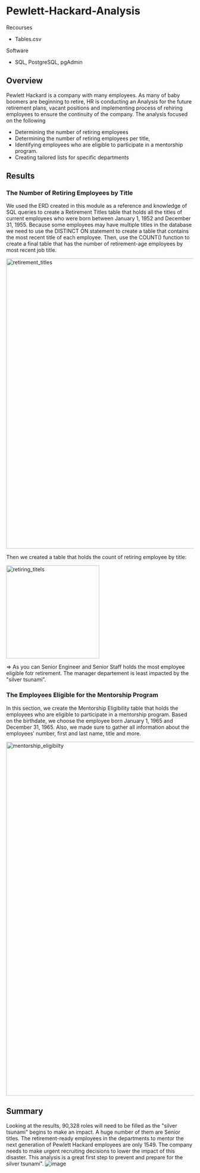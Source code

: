 # Pewlett-Hackard-Analysis
Recourses
* Tables.csv

Software
* SQL, PostgreSQL, pgAdmin

## Overview 

Pewlett Hackard is a company with many employees. As many of baby boomers are beginning to retire, HR is conducting an Analysis for the future retirement plans, vacant positions and implementing process of rehiring employees to ensure the continuity of the company. The analysis focused on the following

*  Determining the number of retiring employees 
*  Determining the number of retiring employees per title,
*  Identifying employees who are eligible to participate in a mentorship program. 
*  Creating tailored lists for specific departments 

## Results

### The Number of Retiring Employees by Title
We used the ERD created in this module as a reference and knowledge of SQL queries to create a Retirement Titles table that holds all the titles of current employees who were born between January 1, 1952 and December 31, 1955. Because some employees may have multiple titles in the database we need to use the DISTINCT ON statement to create a table that contains the most recent title of each employee. Then, use the COUNT() function to create a final table that has the number of retirement-age employees by most recent job title.


<img width="780" alt="retirement_titles" src="https://user-images.githubusercontent.com/91625564/143803871-b8a64194-d903-4c91-99a6-dc37628d9360.png">

Then we created a table that holds the count of retiring employee by title:

<img width="250" alt="retiring_titels" src="https://user-images.githubusercontent.com/91625564/143804079-34a3a28c-ddbf-4386-8b99-7d15ab222b5e.png">

=> As you can Senior Engineer and Senior Staff holds the most employee eligible fotr retirement. The manager departement is least impacted by the "silver tsunami”.

### The Employees Eligible for the Mentorship Program
In this section, we create the Mentorship Eligibility table that holds the employees who are eligible to participate in a mentorship program. Based on the birthdate, we choose the employee born January 1, 1965 and December 31, 1965. Also, we made sure to gather all information about the employees’ number, first and last name, title and more. 


<img width="951" alt="mentorship_eligibilty" src="https://user-images.githubusercontent.com/91625564/143804741-9886a2df-9eb5-4968-9bdf-7728d57d6972.png">



## Summary

Looking at the results, 90,328 roles will need to be filled as the "silver tsunami" begins to make an impact. A huge number of them are Senior titles. The retirement-ready employees in the departments to mentor the next generation of Pewlett Hackard employees are only 1549. The company needs to make urgent recruiting decisions to lower the impact of this disaster. 
This analysis is a great first step to prevent and prepare for the silver tsunami".
![image](https://user-images.githubusercontent.com/91625564/143806164-9c18e14a-3762-47b5-998f-dcfe67be2260.png)
